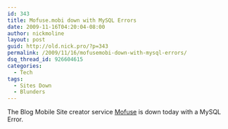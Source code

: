 ```yaml
---
id: 343
title: Mofuse.mobi down with MySQL Errors
date: 2009-11-16T04:20:04-08:00
author: nickmoline
layout: post
guid: http://old.nick.pro/?p=343
permalink: /2009/11/16/mofusemobi-down-with-mysql-errors/
dsq_thread_id: 926604615
categories:
  - Tech
tags:
  - Sites Down
  - Blunders
---
```

The Blog Mobile Site creator service [Mofuse](http://mofuse.mobi/) is down today with a MySQL Error.

<amp-img title="Mofuse.mobi down with MySQL Errors" alt="Mofuse.mobi down with MySQL Errors" src="{{ site.baseurl }}/wp-content/uploads/sites/4/2011/05/mofusedown.png" width="494" height="404" layout="responsive" lightbox></amp-img>